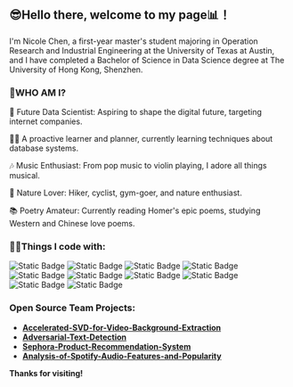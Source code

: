 ## 😎Hello there, welcome to my page📊！

I'm Nicole Chen, a first-year master's student majoring in Operation Research and Industrial Engineering at the University of Texas at Austin, and I have completed a Bachelor of Science in Data Science degree at The University of Hong Kong, Shenzhen.

### 🤔WHO AM I?
🎯 Future Data Scientist: Aspiring to shape the digital future, targeting internet companies.

👩‍🎓 A proactive learner and planner, currently learning techniques about database systems.

🎶 Music Enthusiast: From pop music to violin playing, I adore all things musical.

🌄 Nature Lover: Hiker, cyclist, gym-goer, and nature enthusiast.

📚 Poetry Amateur: Currently reading Homer's epic poems, studying Western and Chinese love poems.

### 👩‍💻Things I code with:
![Static Badge](https://img.shields.io/badge/Python-FFE5CC?logo=python&logoColor=white)
![Static Badge](https://img.shields.io/badge/C%2B%2B-FFCC99?logo=C%2B%2B)
![Static Badge](https://img.shields.io/badge/R-FFB266?logo=R)
![Static Badge](https://img.shields.io/badge/D3.js-FF9933?logo=D3.js&logoColor=white)
![Static Badge](https://img.shields.io/badge/Numpy-FF8000?logo=numpy)
![Static Badge](https://img.shields.io/badge/MySQL-EE7700?logo=MySQL&logoColor=white)
![Static Badge](https://img.shields.io/badge/Scikit%20learn-D86D01)
![Static Badge](https://img.shields.io/badge/Pandas-C66300?logo=Pandas)
![Static Badge](https://img.shields.io/badge/HTML-B05800?logo=HTML5&logoColor=white)
![Static Badge](https://img.shields.io/badge/Matlab-814202?logo=Matlab)



### Open Source Team Projects:
* <b>[Accelerated-SVD-for-Video-Background-Extraction](https://github.com/DDA3005-Project/Accelerated-SVD-for-Video-Background-Extraction)</b>
* <b>[Adversarial-Text-Detection](https://github.com/ADV-text-detection/ADVtext-detection)</b>
* <b>[Sephora-Product-Recommendation-System](https://github.com/TianyiZhang420/eco395m-final-project-recommendation-system)</b>
* <b>[Analysis-of-Spotify-Audio-Features-and-Popularity](https://github.com/ClaireLu0608/Analysis-of-Spotify-Audio-Features-and-Popularity)</b>

<b>Thanks for visiting!</b>

